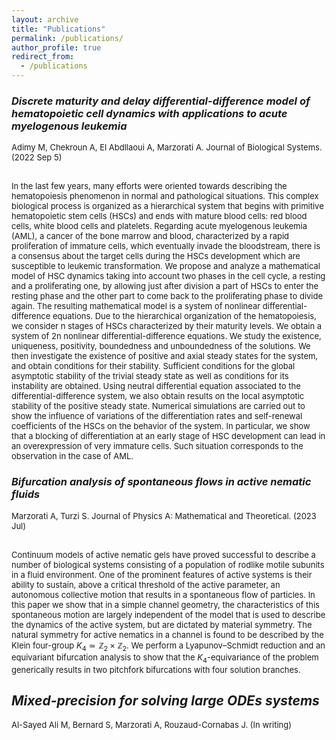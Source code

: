 ```yaml
---
layout: archive
title: "Publications"
permalink: /publications/
author_profile: true
redirect_from:
  - /publications
---
```


### *Discrete maturity and delay differential-difference model of hematopoietic cell dynamics with applications to acute myelogenous leukemia*
<FONT size="2pt">

Adimy M, Chekroun A, El Abdllaoui A, Marzorati A. Journal of Biological Systems. (2022 Sep 5)

<br> In the last few years, many efforts were oriented towards describing the hematopoiesis phenomenon in normal and pathological situations. This complex biological process is organized as a hierarchical system that begins with primitive hematopoietic stem cells (HSCs) and ends with mature blood cells: red blood cells, white blood cells and platelets. Regarding acute myelogenous leukemia (AML), a cancer of the bone marrow and blood, characterized by a rapid proliferation of immature cells, which eventually invade the bloodstream, there is a consensus about the target cells during the HSCs development which are susceptible to leukemic transformation. We propose and analyze a mathematical model of HSC dynamics taking into account two phases in the cell cycle, a resting and a proliferating one, by allowing just after division a part of HSCs to enter the resting phase and the other part to come back to the proliferating phase to divide again. The resulting mathematical model is a system of nonlinear differential-difference equations. Due to the hierarchical organization of the hematopoiesis, we consider n stages of HSCs characterized by their maturity levels. We obtain a system of 2n nonlinear differential-difference equations. We study the existence, uniqueness, positivity, boundedness and unboundedness of the solutions. We then investigate the existence of positive and axial steady states for the system, and obtain conditions for their stability. Sufficient conditions for the global asymptotic stability of the trivial steady state as well as conditions for its instability are obtained. Using neutral differential equation associated to the differential-difference system, we also obtain results on the local asymptotic stability of the positive steady state. Numerical simulations are carried out to show the influence of variations of the differentiation rates and self-renewal coefficients of the HSCs on the behavior of the system. In particular, we show that a blocking of differentiation at an early stage of HSC development can lead in an overexpression of very immature cells. Such situation corresponds to the observation in the case of AML.
</FONT>

### *Bifurcation analysis of spontaneous flows in active nematic fluids*

<FONT size="2pt">
Marzorati A, Turzi S. Journal of Physics A: Mathematical and Theoretical. (2023 Jul)

<br> Continuum models of active nematic gels have proved successful to describe a number of biological systems consisting of a population of rodlike motile subunits in a fluid environment. One of the prominent features of active systems is their ability to sustain, above a critical threshold of the active parameter, an autonomous collective motion that results in a spontaneous flow of particles. In this paper we show that in a simple channel geometry, the characteristics of this spontaneous motion are largely independent of the model that is used to describe the dynamics of the active system, but are dictated by material symmetry. The natural symmetry for active nematics in a channel is found to be described by the Klein four-group $K_4 \simeq \mathbb{Z}_2 \times \mathbb{Z}_2$. We perform a Lyapunov–Schmidt reduction and an equivariant bifurcation analysis to show that the $K_4$-equivariance of the problem generically results in two pitchfork bifurcations with four solution branches.
</FONT>

## *Mixed-precision for solving large ODEs systems*

<FONT size="2pt">
Al-Sayed Ali M, Bernard S, Marzorati A, Rouzaud-Cornabas J. (In writing)
</FONT>
